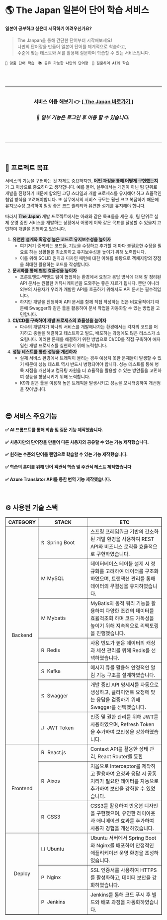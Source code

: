 # 🌎 The Japan 일본어 단어 학습 서비스

   <h4>
      일본어 공부하고 싶은데 시작하기 어려우신가요?<br/>
   </h4>

<blockquote>
   <p>
    The Janpan을 통해 간단한 단어부터 시작해보세요!<br/>
    나만의 단어장을 만들어 일본어 단어를 체계적으로 학습하고,<br/> 
    수준에 맞는 테스트와 AI를 활용해 질문하며 학습할 수 있는 서비스입니다. 
   </p>
</blockquote>

`📖 맞춤 단어 학습` &nbsp; `📚 공유 가능한 나만의 단어장` &nbsp; `🤖 질문하며 AI와 학습`

<br/><br/>

<div align="center">
   <table>
      <td align="center" width="600px" height="180px">
         <h4>서비스 이용 해보기 👉 <a href="https://lg.thejapan.today/"> [ The Japan 바로가기 ] </a></h4>
         <h6>
            <em>
               <strong>
                  &nbsp;&nbsp;&nbsp;
                  📢 일부 기능은 로그인 후 이용 할 수 있습니다.
                  &nbsp;&nbsp;&nbsp;&nbsp;
               </strong>
            </em>
         </h6>
         <br/>
      </td>
   </table>
</div>

<br/>

## 🚀 프로젝트 목표

<p>서비스의 기능을 구현하는 것 자체도 중요하지만, <strong style="background-color: #656c7633">어떤 과정을 통해 어떻게 구현했는지</strong>가 그 이상으로 중요하다고 생각합니다. 예를 들어, 실무에서는 개인이 아닌 팀 단위로 개발을 진행하기 때문에 합의된 코딩 스타일과 개발 프로세스를 유지해야 하고 효율적인 협업 방식을 고려해야합니다. 또 실무에서의 서비스 규모는 훨씬 크고 복잡하기 때문에 유지보수성 고려하여 일정 좋은 코드 퀄리티와 유연한 설계를 유지해야 합니다.</p>

<p>따라서 <strong style="background-color: #656c7633">The Japan</strong> 개발 프로젝트에서는 아래와 같은 목표들을 세운 후, 팀 단위로 실제 운영 중인 서비스를 개발하는 상황에서 어떻게 이와 같은 목표를 달성할 수 있을지 고민하며 개발을 진행하고 있습니다.</p>

1. <strong style="background-color: #656c7633">유연한 설계와 확장성 높은 코드로 유지보수성을 높이자</strong>
    - 여기저기 중복되는 코드들, 기능을 수정하고 추가할 때 마다 불필요한 수정을 필요로 하는 상황들을 최소화하고 유지보수성을 높이기 위해 노력합니다.
    - 이를 위해 SOLID 원칙과 디자인 패턴에 대한 이해를 바탕으로 객체지향의 장점을 최대한 활용하는 코드를 작성합니다.
2. <strong style="background-color: #656c7633">문서화를 통해 협업 효율성을 높이자</strong>
    - 프론트엔드-백엔드 팀이 협업하는 환경에서 요청과 응답 방식에 대해 잘 정리된 API 문서는 원활한 커뮤니케이션을 도와주는 좋은 자료가 됩니다. 뿐만 아니라 외부의 사용자가 우리가 개발한 API를 호출하기 위해서도 API 문서는 필수적입니다.
    - 하지만 개발을 진행하며 API 문서를 함께 직접 작성하는 것은 비효율적이기 때문에 Swagger와 같은 툴을 활용하여 문서 작업을 자동화할 수 있는 방법을 고민합니다.
3. <strong style="background-color: #656c7633">CI/CD를 구축하여 개발 프로세스의 효율성을 높이자</strong>
    - 다수의 개발자가 하나의 서비스를 개발해나가는 환경에서는 각자의 코드를 머지하고 충돌을 해결하고 테스트하고 빌드, 배포하는 과정에도 많은 리소스가 소요됩니다. 이러한 문제를 해결하기 위한 방법으로 CI/CD를 직접 구축하여 애자일한 개발 프로세스를 실현하기 위해 노력합니다.
4. <strong style="background-color: #656c7633">성능 테스트를 통한 성능을 개선하자</strong>
    - 실제 서비스 환경에서 트래픽이 몰리는 경우 예상치 못한 문제들이 발생할 수 있기 때문에 성능 테스트 역시 반드시 병행되어야 합니다. 성능 테스트를 통해 병목 지점을 개선하고 컴퓨팅 자원을 더 효율적을 활용할 수 있는 방안들을 고민하여 성능을 향상시키기 위해 노력합니다.
    - K9과 같은 툴을 이용해 높은 트래픽을 발생시키고 성능을 모니터링하여 개선점을 찾아냅니다.

<br/>

## 😎 서비스 주요기능

#### ✅ AI 프롬프트를 통해 학습 및 질문 기능 제작했습니다.
#### ✅ 사용자만의 단어장을 만들어 다른 사용자와 공유할 수 있는 기능 제작했습니다.
#### ✅ 원하는 수준의 단어를 랜덤으로 학습할 수 있는 기능 제작했습니다.
#### ✅ 학습의 흥미를 위해 단어 객관식 학습 및 주관식 테스트 제작했습니다
#### ✅ Azure Translator API를 통한 번역 기능 제작했습니다.


<br/>


## ⚙ 사용된 기술 스택

<table border="1">
   <th align="center">CATEGORY</th>
   <th align="center" width="142px">STACK</th>
   <th align="center">ETC</th>
   <tr>
      <td rowspan="7" align="center">Backend</td>
      <td> <img src="https://github.com/user-attachments/assets/f1210a0a-6fff-41bd-bce5-7d64e555e394" width="15px" alt="Spring Boot"/> Spring Boot</td>
      <td> 스프링 프레임워크 기반의 간소화된 개발 환경을 사용하여 REST API와 비즈니스 로직을 효율적으로 구현하였습니다.</td>
   </tr>
   <tr>
      <td><img src="https://github.com/user-attachments/assets/4cf9b956-e6e5-4044-a2e0-b696e1b3db92" width="15px" alt="MySQL"/> MySQL</td>
      <td>데이터베이스 테이블 설계 시 정규화를 고려하여 데이터를 구조화하였으며, 트랜잭션 관리를 통해 데이터의 무결성을 유지하였습니다.</td>
   </tr>
   <tr>
      <td><img src="https://github.com/user-attachments/assets/75019069-30d9-4cfb-b289-d10b1919044b" width="15px" alt="Mybatis"/> Mybatis</td>
      <td> MyBatis의 동적 쿼리 기능을 활용하여 다양한 조건의 데이터를 효율적조회 하며 코드 가독성을 높이기 위해 지속적으로 리팩토링을 진행했습니다.</td>
   </tr>
   <tr>
      <td><img src="https://github.com/user-attachments/assets/0d546cc5-e50b-4a00-9ec9-cadfa767a84b" width="15px" alt="Redis"/> Redis</td>
      <td> 사용 빈도가 높은 데이터의 캐싱과 세션 관리를 위해 Redis를 선택하였습니다.</td>
   </tr>
   <tr>
      <td><img src="https://github.com/user-attachments/assets/68ff8a13-2471-4fe2-a967-6003ed424a74" width="15px" alt="Swagger"/> Kafka</td>
      <td> 메시지 큐를 활용해 안정적인 알림 기능 구조를 설계하였습니다.</td>
   </tr>
   <tr>
      <td><img src="https://github.com/user-attachments/assets/6be522ce-1cb2-40f8-b559-f1e01976e44d" width="15px" alt="Swagger"/> Swagger</td>
      <td> 개발 중인 API 명세서를 자동으로 생성하고, 클라이언트 요청에 맞는 응답을 검증하기 위해 Swagger를 선택했습니다.</td>
   </tr>
   <tr>
      <td><img src="https://github.com/user-attachments/assets/f1f9f344-f860-4bb6-885b-91e7e6a2cfc2" width="15px" alt="JWT Token"/> JWT Token</td>
      <td>인증 및 권한 관리를 위해 JWT를 사용하였으며, Refresh Token을 추가하여 보안성을 강화하였습니다.</td>
   </tr>
   <tr>
      <td rowspan="3" align="center">Frontend</td>
      <td><img src="https://github.com/user-attachments/assets/be4801b7-8f57-4186-9689-96ffba8a8c23" width="16px" alt="React.js"/> React.js</td>
      <td>Context API를 활용한 상태 관리, React Router를 통한 </td>
   </tr>
   <tr>
      <td><img src="https://github.com/user-attachments/assets/6d26291a-2308-48f4-9006-be0635337695" width="15px" alt="ReactQuery"/> Aixos</td>
      <td> 처음으로 Interceptor를 제작하고 활용하여 요청과 응답 시 공통 처리가 필요한 데이터를 자동으로 추가하여 보안을 강화할 수 있었습니다.</td>
   </tr>
   <tr>
      <td> <img src="https://github.com/user-attachments/assets/d9df2786-d025-4553-a96a-edbece61cf28" width="15px" alt="ReactQuery"/> CSS3</td>
      <td> CSS3를 활용하여 반응형 디자인을 구현했으며, 유연한 레이아웃과 애니메이션 효과를 추가하여 사용자 경험을 개선하였습니다.</td>
   </tr>

   <tr>
      <td rowspan="3" align="center">Deploy</td>
      <td><img src="https://github.com/user-attachments/assets/d56eff15-6497-43be-905c-6785a06229cd" width="15px" alt="Linux Ubuntu"/> Ubuntu</td>
      <td> Ubuntu 서버에서 Spring Boot와 Nginx를 배포하여 안정적인 애플리케이션 운영 환경을 조성하였습니다.</td>
   </tr>
   <tr>
      <td><img src="https://github.com/user-attachments/assets/855b62f3-5c48-4bd2-afd3-f516d47ebd97" width="15px" alt="PM2"> Nginx</td>
      <td> SSL 인증서를 사용하여 HTTPS를 활성화하고, 데이터 보안을 강화하였습니다.</td>
   </tr>
   <tr>
      <td><img src="https://github.com/user-attachments/assets/a079d166-457d-43cd-ba82-6dbd3f5806e8" width="15px" alt="PM2"> Jenkins</td>
      <td> Jenkins를 통해 코드 푸시 후 빌드와 배포 과정을 자동화하였습니다.</td>
   </tr>
</table>


<br/>

